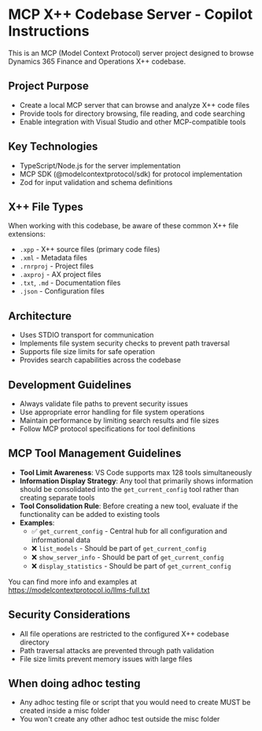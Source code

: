 <!-- Use this file to provide workspace-specific custom instructions to Copilot. For more details, visit https://code.visualstudio.com/docs/copilot/copilot-customization#_use-a-githubcopilotinstructionsmd-file -->

# MCP X++ Codebase Server - Copilot Instructions

This is an MCP (Model Context Protocol) server project designed to browse Dynamics 365 Finance and Operations X++ codebase.

## Project Purpose
- Create a local MCP server that can browse and analyze X++ code files
- Provide tools for directory browsing, file reading, and code searching
- Enable integration with Visual Studio and other MCP-compatible tools

## Key Technologies
- TypeScript/Node.js for the server implementation
- MCP SDK (@modelcontextprotocol/sdk) for protocol implementation
- Zod for input validation and schema definitions

## X++ File Types
When working with this codebase, be aware of these common X++ file extensions:
- `.xpp` - X++ source files (primary code files)
- `.xml` - Metadata files
- `.rnrproj` - Project files  
- `.axproj` - AX project files
- `.txt`, `.md` - Documentation files
- `.json` - Configuration files

## Architecture
- Uses STDIO transport for communication
- Implements file system security checks to prevent path traversal
- Supports file size limits for safe operation
- Provides search capabilities across the codebase

## Development Guidelines
- Always validate file paths to prevent security issues
- Use appropriate error handling for file system operations
- Maintain performance by limiting search results and file sizes
- Follow MCP protocol specifications for tool definitions

## MCP Tool Management Guidelines
- **Tool Limit Awareness**: VS Code supports max 128 tools simultaneously
- **Information Display Strategy**: Any tool that primarily shows information should be consolidated into the `get_current_config` tool rather than creating separate tools
- **Tool Consolidation Rule**: Before creating a new tool, evaluate if the functionality can be added to existing tools
- **Examples**:
  - ✅ `get_current_config` - Central hub for all configuration and informational data
  - ❌ `list_models` - Should be part of `get_current_config`
  - ❌ `show_server_info` - Should be part of `get_current_config`
  - ❌ `display_statistics` - Should be part of `get_current_config`

You can find more info and examples at https://modelcontextprotocol.io/llms-full.txt

## Security Considerations
- All file operations are restricted to the configured X++ codebase directory
- Path traversal attacks are prevented through path validation
- File size limits prevent memory issues with large files

## When doing adhoc testing
- Any adhoc testing file or script that you would need to create MUST be created inside a misc folder
- You won't create any other adhoc test outside the misc folder
